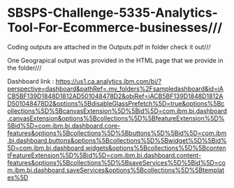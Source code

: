 # SBSPS-Challenge-5335-Analytics-Tool-For-Ecommerce-businesses///

Coding outputs are attached in the Outputs.pdf in folder check it out///

One Geograpical output was provided in the HTML page that we provide in the folder///

Dashboard link : 
https://us1.ca.analytics.ibm.com/bi/?perspective=dashboard&pathRef=.my_folders%2Fsampledashboard&id=iACB5BF139D1848D1812AD501048478D2&objRef=iACB5BF139D1848D1812AD501048478D2&options%5BdisableGlassPrefetch%5D=true&options%5Bcollections%5D%5BcanvasExtension%5D%5Bid%5D=com.ibm.bi.dashboard.canvasExtension&options%5Bcollections%5D%5BfeatureExtension%5D%5Bid%5D=com.ibm.bi.dashboard.core-features&options%5Bcollections%5D%5Bbuttons%5D%5Bid%5D=com.ibm.bi.dashboard.buttons&options%5Bcollections%5D%5Bwidget%5D%5Bid%5D=com.ibm.bi.dashboard.widgets&options%5Bcollections%5D%5BcontentFeatureExtension%5D%5Bid%5D=com.ibm.bi.dashboard.content-features&options%5Bcollections%5D%5BsaveServices%5D%5Bid%5D=com.ibm.bi.dashboard.saveServices&options%5Bcollections%5D%5Btemplates%5D

